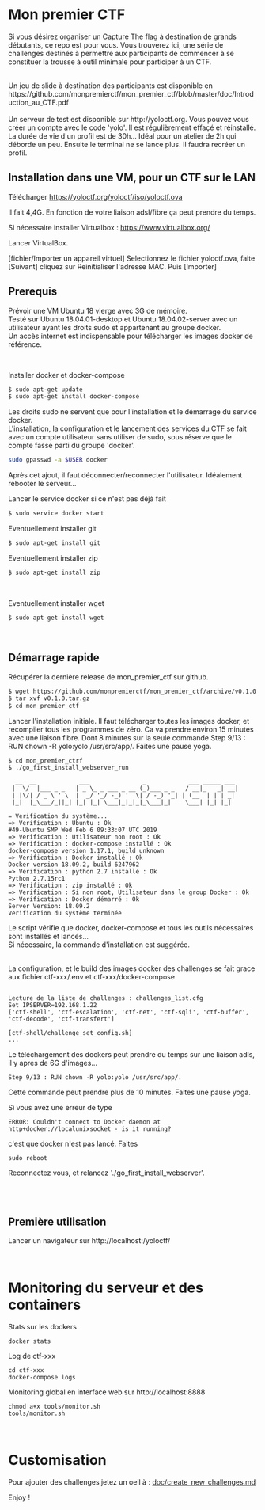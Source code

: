 # Mon premier CTF



Si vous désirez organiser un Capture The flag à destination de grands débutants, ce repo est pour vous.
Vous trouverez ici, une série de challenges destinés à permettre aux participants de commencer à se constituer la trousse à outil minimale pour participer à un CTF.

</br>
Un jeu de slide à destination des participants est disponible en https://github.com/monpremierctf/mon_premier_ctf/blob/master/doc/Introduction_au_CTF.pdf
</br>

</br>
Un serveur de test est disponible sur http://yoloctf.org. Vous pouvez vous créer un compte avec le code 'yolo'. Il est régulièrement effaçé et réinstallé. La durée de vie d'un profil est de 30h... Idéal pour un atelier de 2h qui déborde un peu. Ensuite le terminal ne se lance plus. Il faudra recréer un profil.
</br>

## Installation dans une VM, pour un CTF sur le LAN


Télécharger https://yoloctf.org/yoloctf/iso/yoloctf.ova

Il fait 4,4G. En fonction de votre liaison adsl/fibre ça peut prendre du temps.

Si nécessaire installer Virtualbox : https://www.virtualbox.org/

Lancer VirtualBox.

[fichier/Importer un appareil virtuel]
Selectionnez le fichier yoloctf.ova, faite [Suivant]
cliquez sur Reinitialiser l'adresse MAC.
Puis [Importer]





## Prerequis

Prévoir une VM Ubuntu 18 vierge avec 3G de mémoire.</br>
Testé sur Ubuntu 18.04.01-desktop et Ubuntu 18.04.02-server avec un utilisateur ayant les droits sudo et appartenant au groupe docker.</br>
Un accès internet est indispensable pour télécharger les images docker de référence.</br>

</br>

Installer docker et docker-compose
```bash
$ sudo apt-get update
$ sudo apt-get install docker-compose
```

Les droits sudo ne servent que pour l'installation et le démarrage du service docker.</br>
L'installation, la configuration et le lancement des services du CTF se fait avec un compte utilisateur sans utiliser de sudo, sous réserve que le compte fasse parti du groupe 'docker'.  </br>

```bash
sudo gpasswd -a $USER docker
```
Après cet ajout, il faut déconnecter/reconnecter l'utilisateur. Idéalement rebooter le serveur...</br>

Lancer le service docker si ce n'est pas déjà fait
```bash
$ sudo service docker start
```

Eventuellement installer git
```bash
$ sudo apt-get install git
```

Eventuellement installer zip
```bash
$ sudo apt-get install zip
```
</br>

Eventuellement installer wget
```bash
$ sudo apt-get install wget
```
</br>

## Démarrage rapide 


Récupérer la dernière release de mon_premier_ctf sur github.
```bash
$ wget https://github.com/monpremierctf/mon_premier_ctf/archive/v0.1.0.tar.gz
$ tar xvf v0.1.0.tar.gz
$ cd mon_premier_ctf
```

Lancer l'installation initiale. Il faut télécharger toutes les images docker, et recompiler tous les programmes de zéro.
Ca va prendre environ 15 minutes avec une liaison fibre. Dont 8 minutes sur la seule commande Step 9/13 : RUN chown -R yolo:yolo /usr/src/app/. Faites une pause yoga. 
```
$ cd mon_premier_ctrf
$ ./go_first_install_webserver_run 

  __  __            ___               _            ___ _____ ___ 
 |  \/  |___ _ _   | _ \_ _ ___ _ __ (_)___ _ _   / __|_   _| __|
 | |\/| / _ \ ' \  |  _/ '_/ -_) '  \| / -_) '_| | (__  | | | _| 
 |_|  |_\___/_||_| |_| |_| \___|_|_|_|_\___|_|    \___| |_| |_| 

= Verification du système...
=> Verification : Ubuntu : Ok
#49-Ubuntu SMP Wed Feb 6 09:33:07 UTC 2019
=> Verification : Utilisateur non root : Ok
=> Verification : docker-compose installé : Ok
docker-compose version 1.17.1, build unknown
=> Verification : Docker installé : Ok
Docker version 18.09.2, build 6247962
=> Verification : python 2.7 installé : Ok
Python 2.7.15rc1
=> Verification : zip installé : Ok
=> Verification : Si non root, Utilisateur dans le group Docker : Ok
=> Verification : Docker démarré : Ok
Server Version: 18.09.2
Verification du système terminée
```
Le script vérifie que docker, docker-compose et tous les outils nécessaires sont installés et lancés...</br>
Si nécessaire, la commande d'installation est suggérée.</br></br>

La configuration, et le build des images docker des challenges se fait grace aux fichier ctf-xxx/.env et ctf-xxx/docker-compose
```

Lecture de la liste de challenges : challenges_list.cfg
Set IPSERVER=192.168.1.22
['ctf-shell', 'ctf-escalation', 'ctf-net', 'ctf-sqli', 'ctf-buffer', 'ctf-decode', 'ctf-transfert']

[ctf-shell/challenge_set_config.sh]
...
```
Le téléchargement des dockers peut prendre du temps sur une liaison adls, il y apres de 6G d'images...
````
Step 9/13 : RUN chown -R yolo:yolo /usr/src/app/. 
````
Cette commande peut prendre plus de 10 minutes.
Faites une pause yoga. 

Si vous avez une erreur de type
```
ERROR: Couldn't connect to Docker daemon at http+docker://localunixsocket - is it running?
```
c'est que docker n'est pas lancé. Faites
````
sudo reboot
````
Reconnectez vous, et relancez './go_first_install_webserver'.

</br>
</br>


## Première utilisation 

Lancer un navigateur sur http://localhost:/yoloctf/



</br>

# Monitoring du serveur et des containers

Stats sur les dockers
````
docker stats
````

Log de ctf-xxx
```
cd ctf-xxx
docker-compose logs
````

Monitoring global en interface web sur http://localhost:8888
````
chmod a+x tools/monitor.sh
tools/monitor.sh
````

</br>

# Customisation

Pour ajouter des challenges jetez un oeil à : [doc/create_new_challenges.md](doc/create_new_challenges.md)





Enjoy !
